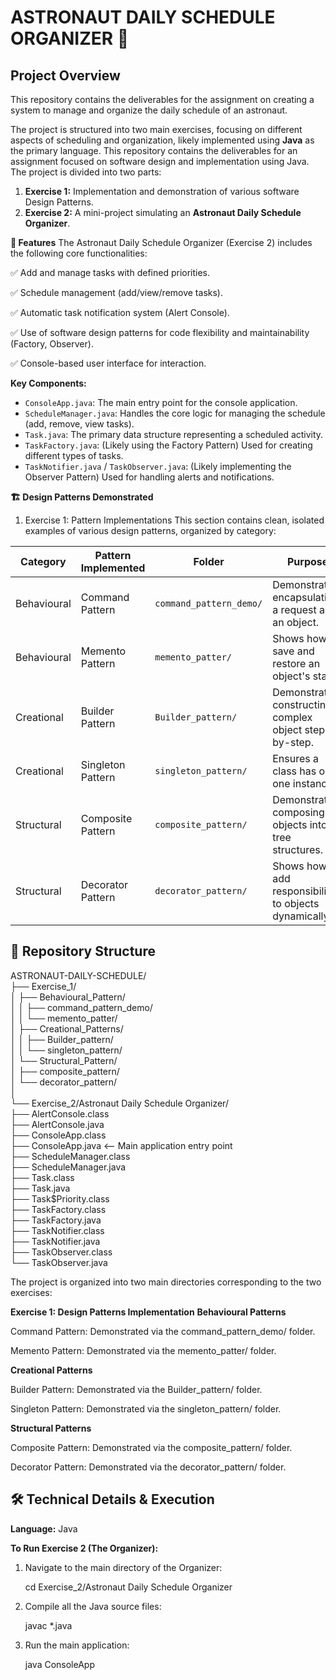 # ASTRONAUT DAILY SCHEDULE ORGANIZER 🚀

## Project Overview

This repository contains the deliverables for the assignment on creating a system to manage and organize the daily schedule of an astronaut.

The project is structured into two main exercises, focusing on different aspects of scheduling and organization, likely implemented using **Java** as the primary language.
This repository contains the deliverables for an assignment focused on software design and implementation using Java. The project is divided into two parts:

1.  **Exercise 1:** Implementation and demonstration of various software Design Patterns.
2.  **Exercise 2:** A mini-project simulating an **Astronaut Daily Schedule Organizer**.


**🎯 Features**
The Astronaut Daily Schedule Organizer (Exercise 2) includes the following core functionalities:

✅ Add and manage tasks with defined priorities.

✅ Schedule management (add/view/remove tasks).

✅ Automatic task notification system (Alert Console).

✅ Use of software design patterns for code flexibility and maintainability (Factory, Observer).

✅ Console-based user interface for interaction.

**Key Components:** 

* `ConsoleApp.java`: The main entry point for the console application.
* `ScheduleManager.java`: Handles the core logic for managing the schedule (add, remove, view tasks).
* `Task.java`: The primary data structure representing a scheduled activity.
* `TaskFactory.java`: (Likely using the Factory Pattern) Used for creating different types of tasks.
* `TaskNotifier.java` / `TaskObserver.java`: (Likely implementing the Observer Pattern) Used for handling alerts and notifications.

**🏗️ Design Patterns Demonstrated**
1. Exercise 1: Pattern Implementations
This section contains clean, isolated examples of various design patterns, organized by category:

| Category    | Pattern Implemented | Folder                  | Purpose                                                   |
| ----------- | ------------------- | ----------------------- | --------------------------------------------------------- |
| Behavioural | Command Pattern     | `command_pattern_demo/` | Demonstrates encapsulating a request as an object.        |
| Behavioural | Memento Pattern     | `memento_patter/`       | Shows how to save and restore an object's state.          |
| Creational  | Builder Pattern     | `Builder_pattern/`      | Demonstrates constructing a complex object step-by-step.  |
| Creational  | Singleton Pattern   | `singleton_pattern/`    | Ensures a class has only one instance.                    |
| Structural  | Composite Pattern   | `composite_pattern/`    | Demonstrates composing objects into tree structures.      |
| Structural  | Decorator Pattern   | `decorator_pattern/`    | Shows how to add responsibilities to objects dynamically. |
         

## 📂 Repository Structure
ASTRONAUT-DAILY-SCHEDULE/  
├── Exercise_1/    
│   ├── Behavioural_Pattern/  
│   │   ├── command_pattern_demo/  
│   │   └── memento_patter/  
│   ├── Creational_Patterns/  
│   │   ├── Builder_pattern/  
│   │   └── singleton_pattern/  
│   └── Structural_Pattern/  
│       ├── composite_pattern/  
│       └── decorator_pattern/  
│  
└── Exercise_2/Astronaut Daily Schedule Organizer/   
    ├── AlertConsole.class   
    ├── AlertConsole.java  
    ├── ConsoleApp.class  
    ├── ConsoleApp.java      <-- Main application entry point  
    ├── ScheduleManager.class  
    ├── ScheduleManager.java  
    ├── Task.class  
    ├── Task.java  
    ├── Task$Priority.class  
    ├── TaskFactory.class  
    ├── TaskFactory.java  
    ├── TaskNotifier.class  
    ├── TaskNotifier.java  
    ├── TaskObserver.class  
    └── TaskObserver.java  
    

The project is organized into two main directories corresponding to the two exercises:

**Exercise 1: Design Patterns Implementation**
**Behavioural Patterns**

Command Pattern: Demonstrated via the command_pattern_demo/ folder.

Memento Pattern: Demonstrated via the memento_patter/ folder.

**Creational Patterns**

Builder Pattern: Demonstrated via the Builder_pattern/ folder.

Singleton Pattern: Demonstrated via the singleton_pattern/ folder.

**Structural Patterns**

Composite Pattern: Demonstrated via the composite_pattern/ folder.

Decorator Pattern: Demonstrated via the decorator_pattern/ folder.


## 🛠️ Technical Details & Execution

**Language:** Java

**To Run Exercise 2 (The Organizer):**

1.  Navigate to the main directory of the Organizer:

    cd Exercise_2/Astronaut Daily Schedule Organizer

2.  Compile all the Java source files:

    javac *.java

3.  Run the main application:

    java ConsoleApp 


